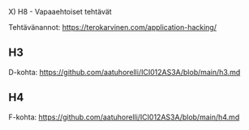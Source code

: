 X) H8 - Vapaaehtoiset tehtävät

Tehtävänannot: https://terokarvinen.com/application-hacking/

## H3 

D-kohta: https://github.com/aatuhorelli/ICI012AS3A/blob/main/h3.md

## H4

F-kohta: https://github.com/aatuhorelli/ICI012AS3A/blob/main/h4.md
